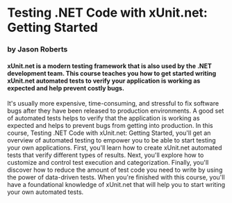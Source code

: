 # Testing .NET Code with xUnit.net: Getting Started
### by Jason Roberts

#### xUnit.net is a modern testing framework that is also used by the .NET development team. This course teaches you how to get started writing xUnit.net automated tests to verify your application is working as expected and help prevent costly bugs.

It's usually more expensive, time-consuming, and stressful to fix software bugs after they have been released to production environments. A good set of automated tests helps to verify that the application is working as expected and helps to prevent bugs from getting into production. In this course, Testing .NET Code with xUnit.net: Getting Started, you'll get an overview of automated testing to empower you to be able to start testing your own applications. First, you'll learn how to create xUnit.net automated tests that verify different types of results. Next, you'll explore how to customize and control test execution and categorization. Finally, you'll discover how to reduce the amount of test code you need to write by using the power of data-driven tests. When you're finished with this course, you'll have a foundational knowledge of xUnit.net that will help you to start writing your own automated tests.

